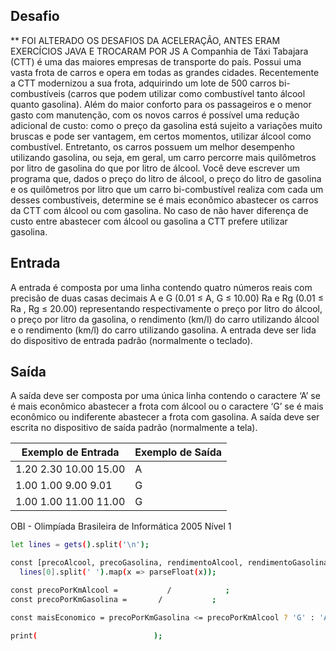 ## Desafio

** FOI ALTERADO OS DESAFIOS DA ACELERAÇÃO, ANTES ERAM EXERCÍCIOS JAVA E TROCARAM POR JS
A Companhia de Táxi Tabajara (CTT) é uma das maiores empresas de transporte do país. Possui uma vasta frota de carros e opera em todas as grandes cidades. Recentemente a CTT modernizou a sua frota, adquirindo um lote de 500 carros bi-combustíveis (carros que podem utilizar como combustível tanto álcool quanto gasolina). Além do maior conforto para os passageiros e o menor gasto com manutenção, com os novos carros é possível uma redução adicional de custo: como o preço da gasolina está sujeito a variações muito bruscas e pode ser vantagem, em certos momentos, utilizar álcool como combustível. Entretanto, os carros possuem um melhor desempenho utilizando gasolina, ou seja, em geral, um carro percorre mais quilômetros por litro de gasolina do que por litro de álcool.
Você deve escrever um programa que, dados o preço do litro de álcool, o preço do litro de gasolina e os quilômetros por litro que um carro bi-combustível realiza com cada um desses combustíveis, determine se é mais econômico abastecer os carros da CTT com álcool ou com gasolina. No caso de não haver diferença de custo entre abastecer com álcool ou gasolina a CTT prefere utilizar gasolina.

## Entrada

A entrada é composta por uma linha contendo quatro números reais com precisão de duas casas decimais A e G (0.01 ≤ A, G ≤ 10.00) Ra e Rg (0.01 ≤ Ra , Rg ≤ 20.00) representando respectivamente o preço por litro do álcool, o preço por litro da gasolina, o rendimento (km/l) do carro utilizando álcool e o rendimento (km/l) do carro utilizando gasolina.
A entrada deve ser lida do dispositivo de entrada padrão (normalmente o teclado).


## Saída

A saída deve ser composta por uma única linha contendo o caractere ‘A’ se é mais econômico abastecer a frota com álcool ou o caractere ‘G’ se é mais econômico ou indiferente abastecer a frota com gasolina.
A saída deve ser escrita no dispositivo de saída padrão (normalmente a tela).

| Exemplo de Entrada | Exemplo de Saída|
| ---|--- |
| 1.20 2.30 10.00 15.00 | A |
| 1.00 1.00 9.00 9.01 | G |
| 1.00 1.00 11.00 11.00 | G |

OBI - Olimpíada Brasileira de Informática 2005 Nível 1

```bash
let lines = gets().split('\n');

const [precoAlcool, precoGasolina, rendimentoAlcool, rendimentoGasolina] = 
  lines[0].split(' ').map(x => parseFloat(x));

const precoPorKmAlcool =           /            ;
const precoPorKmGasolina =       /           ;

const maisEconomico = precoPorKmGasolina <= precoPorKmAlcool ? 'G' : 'A';

print(                          );

```
 



